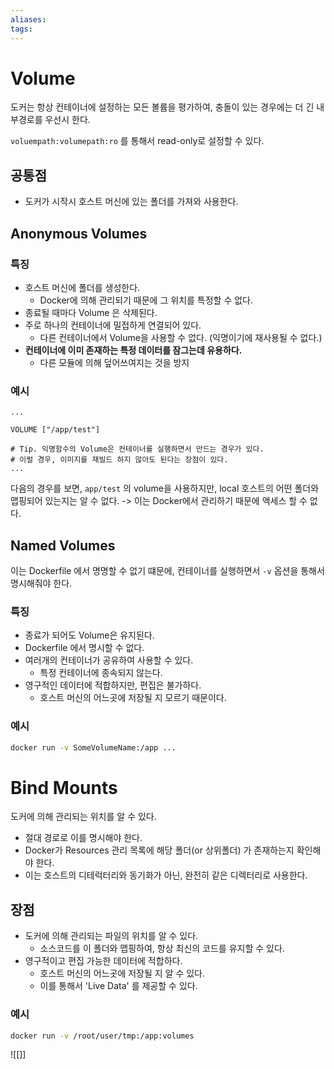 ```yaml
---
aliases: 
tags:
---
```

# Volume
도커는 항상 컨테이너에 설정하는 모든 볼륨을 평가하여, 충돌이 있는 경우에는 더 긴 내부경로를 우선시 한다. 

`voluempath:volumepath:ro` 를 통해서 read-only로 설정할 수 있다.

## 공통점
- 도커가 시작시 호스트 머신에 있는 폴더를 가져와 사용한다.

## Anonymous Volumes

### 특징
- 호스트 머신에 폴더를 생성한다.
	- Docker에 의해 관리되기 때문에 그 위치를 특정할 수 없다.
- 종료될 때마다 Volume 은 삭제된다.
- 주로 하나의 컨테이너에 밀접하게 연결되어 있다.
	- 다른 컨테이너에서 Volume을 사용할 수 없다. (익명이기에 재사용될 수 없다.)
- **컨테이너에 이미 존재하는 특정 데이터를 잠그는데 유용하다.**
	- 다른 모듈에 의해 덮어쓰여지는 것을 방지

### 예시
``` dockerifle
...

VOLUME ["/app/test"]

# Tip. 익명함수의 Volume은 컨테이너를 실행하면서 만드는 경우가 있다. 
# 이럴 경우, 이미지를 재빌드 하지 않아도 된다는 장점이 있다.
... 
```
다음의 경우를 보면, `app/test` 의 volume을 사용하지만, local 호스트의 어떤 폴더와 맵핑되어 있는지는 알 수 없다.  -> 이는 Docker에서 관리하기 때문에 액세스 할 수 없다.
## Named Volumes
이는 Dockerfile 에서 명명할 수 없기 떄문에, 컨테이너를 실행하면서 `-v` 옵션을 통해서 명시해줘야 한다.
### 특징
- 종료가 되어도 Volume은 유지된다.
- Dockerfile 에서 명시할 수 없다. 
- 여러개의 컨테이너가 공유하여 사용할 수 있다.
	- 특정 컨테이너에 종속되지 않는다.
- 영구적인 데이터에 적합하지만, 편집은 불가하다. 
	- 호스트 머신의 어느곳에 저장될 지 모르기 때문이다.

### 예시
``` bash
docker run -v SomeVolumeName:/app ...
```

# Bind Mounts
도커에 의해 관리되는 위치를 알 수 있다. 
- 절대 경로로 이를 명시해야 한다.
- Docker가 Resources 관리 목록에 해당 폴더(or 상위폴더) 가 존재하는지 확인해야 한다.
- 이는 호스트의 디테럭터리와 동기화가 아닌, 완전히 같은 디렉터리로 사용한다.
## 장점
- 도커에 의해 관리되는 파일의 위치를 알 수 있다.
	- 소스코드를 이 폴더와 맵핑하여, 항상 최신의 코드를 유지할 수 있다.
- 영구적이고 편집 가능한 데이터에 적합하다.
	- 호스트 머신의 어느곳에 저장될 지 알 수 있다.
	- 이를 통해서 'Live Data' 를 제공할 수 있다.
### 예시
``` bash
docker run -v /root/user/tmp:/app:volumes
```





![[]]




